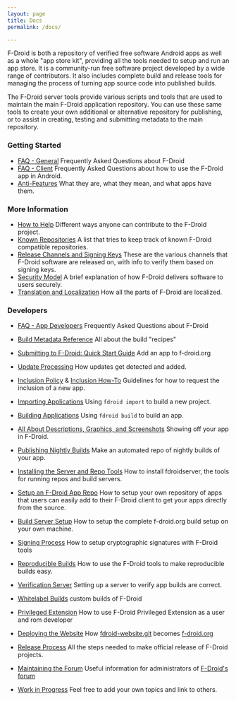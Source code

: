 ```yaml
---
layout: page
title: Docs
permalink: /docs/

---
```


F-Droid is both a repository of verified free software Android apps as
well as a whole "app store kit", providing all the tools needed to
setup and run an app store. It is a community-run free software
project developed by a wide range of contributors. It also includes
complete build and release tools for managing the process of turning
app source code into published builds.

The F-Droid server tools provide various scripts and tools that are used
to maintain the main F-Droid application repository. You can use these
same tools to create your own additional or alternative repository for
publishing, or to assist in creating, testing and submitting metadata to
the main repository.


### Getting Started

* [FAQ - General](FAQ_-_General) Frequently Asked Questions about F-Droid
* [FAQ - Client](FAQ_-_Client) Frequently Asked Questions about how to use the F-Droid app in Android.
* [Anti-Features](https://f-droid.org/wiki/page/Antifeatures) What they are, what they mean, and what apps have them.


### More Information

* [How to Help](How_to_Help) Different ways anyone can contribute to the F-Droid project.
* [Known Repositories](https://forum.f-droid.org/t/721) A list that tries to keep track of known F-Droid compatible repositories.
* [Release Channels and Signing Keys](Release_Channels_and_Signing_Keys) These are the various channels that F-Droid software are released on, with info to verify them based on signing keys.
* [Security Model](Security_Model) A brief explanation of how F-Droid delivers software to users securely.
* [Translation and Localization](Translation_and_Localization) How all the parts of F-Droid are localized.


### Developers

* [FAQ - App Developers](FAQ_-_App_Developers) Frequently Asked Questions about F-Droid
* [Build Metadata Reference](Build_Metadata_Reference) All about the build "recipes"
* [Submitting to F-Droid: Quick Start Guide](Submitting_to_F-Droid_Quick_Start_Guide) Add an app to f-droid.org
* [Update Processing](Update_Processing) How updates get detected and added.
* [Inclusion Policy](Inclusion_Policy) & [Inclusion How-To](Inclusion_How-To)  Guidelines for how to request the inclusion of a new app.
* [Importing Applications](Importing_Applications) Using `fdroid import` to build a new project.
* [Building Applications](Building_Applications) Using `fdroid build` to build an app.
* [All About Descriptions, Graphics, and Screenshots](All_About_Descriptions_Graphics_and_Screenshots) Showing off your app in F-Droid.
* [Publishing Nightly Builds](Publishing_Nightly_Builds) Make an automated repo of nightly builds of your app.
* [Installing the Server and Repo Tools](Installing_the_Server_and_Repo_Tools) How to install fdroidserver, the tools for running repos and build servers.
* [Setup an F-Droid App Repo](Setup_an_F-Droid_App_Repo) How to setup your own repository of apps that users can easily add to their F-Droid client to get your apps directly from the source.
* [Build Server Setup](Build_Server_Setup) How to setup the complete f-droid.org build setup on your own machine.
* [Signing Process](Signing_Process) How to setup cryptographic signatures with F-Droid tools
* [Reproducible Builds](Reproducible_Builds) How to use the F-Droid tools to make reproducible builds easy.

* [Verification Server](Verification_Server) Setting up a server to verify app builds are correct.
* [Whitelabel Builds](Whitelabel_Builds) custom builds of F-Droid
* [Privileged Extension](https://gitlab.com/fdroid/privileged-extension/#f-droid-privileged-extension) How to use F-Droid Privileged Extension as a user and rom developer
* [Deploying the Website](Deploying_the_Website) How [fdroid-website.git](https://gitlab.com/fdroid/fdroid-website) becomes [f-droid.org](https://f-droid.org)
* [Release Process](Release_Process) All the steps needed to make official release of F-Droid projects.
* [Maintaining the Forum](Maintaining_the_Forum) Useful information for administrators of [F-Droid's forum](https://forum.f-droid.org)

* [Work in Progress](https://f-droid.org/wiki/page/Work_in_Progress) Feel free to add your own topics and link to others.
